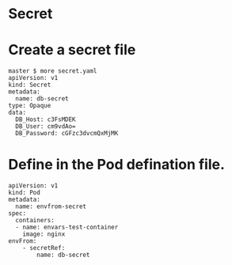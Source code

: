 # Secret
# Create a secret file
```
master $ more secret.yaml
apiVersion: v1
kind: Secret
metadata:
  name: db-secret
type: Opaque
data:
  DB_Host: c3FsMDEK
  DB_User: cm9vdAo=
  DB_Password: cGFzc3dvcmQxMjMK
```
 
# Define in the Pod defination file.
```
apiVersion: v1
kind: Pod
metadata:
  name: envfrom-secret
spec:
  containers:
  - name: envars-test-container
    image: nginx
envFrom:
    - secretRef:
        name: db-secret
```
